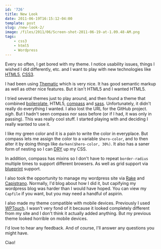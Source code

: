 ```yaml
---
id: '726'
title: New Look
date: 2011-06-19T16:15:12-04:00
template: post
slug: /new-look-2/
image: /files/2011/06/Screen-shot-2011-06-19-at-1.09.48-AM.png
tags:
    - css3
    - html5
    - Wordpress
---
```


Every so often, I get bored with my theme. I notice usability issues, things I
wished I did differently, etc. and I want to play with new technologies like
[HTML5](http://www.html5rocks.com/), [CSS3](http://www.css3.info/).

I had been using [Thematic](http://themeshaper.com/thematic/) which is very
nice. It has good semantic markup as well as other nice features. But it isn't
HTML5 and I wanted HTML5.

I tried several themes just to play around, and then found a theme that
combined [boilerplate](http://aarontgrogg.com/boilerplate/), HTML5,
[compass](http://compass-style.org/reference/compass/) and
[sass](http://sass-lang.com/). Unfortunately, it didn't really do everything I
wanted. I also lost the URL for the GitHub project. _sigh_. But I hadn't seen
compass nor sass before (or if I had, it was only in passing). This was really
cool stuff. I started playing with and deciding I really wanted to use it.

I like my green color and it is a pain to write the color in everyplace. But
compass lets me assign the color to a variable `$hero-color`, and to then
alter it by doing things like `darken($hero-color, 30%)`. It also has a saner
form of nesting so I can
[DRY](http://en.wikipedia.org/wiki/Don't_repeat_yourself) up my CSS.

In addition, compass has mixins so I don't have to repeat `border-radius`
multiple times to support different browsers. As well as grid support via
[blueprint](http://www.blueprintcss.org/) support.

I also took the opportunity to manage my wordpress site via
[Rake](http://rake.rubyforge.org/) and [Capistrano](http://capify.org/).
Normally, I'd blog about how I did it, but capifying my wordpress blog was
harder than I would have hoped. You can view my `Capfile` if you want, but you
may need a handful of aspirin.

I also made my theme compatible with mobile devices. Previously I used
[WPTouch](http://wordpress.org/extend/pl). I wasn't very fond of it because it
looked completely different from my site and I don't think it actually added
anything. But my previous theme looked horrible on mobile devices.

I'd love to hear any feedback. And of course, I'll answer any questions you
might have.

Ciao!
